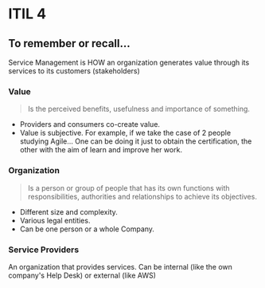 # ITIL 4


## To remember or recall...

Service Management is HOW an organization generates value through its services to its customers (stakeholders)

### Value
> Is the perceived benefits, usefulness and importance of something.

* Providers and consumers co-create value.
* Value is subjective. For example, if we take the case of 2 people studying Agile... One can be doing it just to obtain the certification, the other with the aim of learn and improve her work.

### Organization
> Is a person or group of people that has its own functions with responsibilities, authorities and relationships to achieve its objectives. 

* Different size and complexity.
* Various legal entities.
* Can be one person or a whole Company.

### Service Providers

An organization that provides services. Can be internal (like the own company's Help Desk) or external (like AWS)

